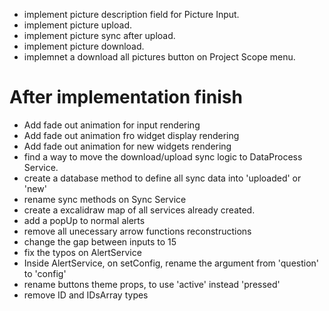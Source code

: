 - implement picture description field for Picture Input.
- implement picture upload.
- implement picture sync after upload.
- implement picture download.
- implemnet a download all pictures button on Project Scope menu.

# After implementation finish
- Add fade out animation for input rendering
- Add fade out animation fro widget display rendering
- Add fade out animation for new widgets rendering
- find a way to move the download/upload sync logic to DataProcess Service.
- create a database method to define all sync data into 'uploaded' or 'new'
- rename sync methods on Sync Service
- create a excalidraw map of all services already created.
- add a popUp to normal alerts
- remove all unecessary arrow functions reconstructions
- change the gap between inputs to 15
- fix the typos on AlertService
- Inside AlertService, on setConfig, rename the argument from 'question' to 'config'
- rename buttons theme props, to use 'active' instead 'pressed'
- remove ID and IDsArray types